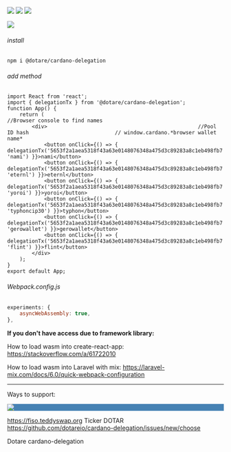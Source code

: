 ![](https://img.shields.io/badge/Preview-Up-brightgreen)
![](https://img.shields.io/badge/Pre--Production-Up-brightgreen)
![](https://img.shields.io/badge/Mainnet-Up-brightgreen)

![](https://github.com/dotareio/public/blob/main/cardano-delegation-demo.gif)

###### install
```
npm i @dotare/cardano-delegation
```
###### add method 
```
import React from 'react';
import { delegationTx } from '@dotare/cardano-delegation';
function App() {
    return (                                                                                                 //Browser console to find names
        <div>                                                 //Pool ID hash                            // window.cardano.*browser wallet name*
            <button onClick={() => { delegationTx('5653f2a1aea5318f43a63e0148076348a475d3c89283a8c1eb498fb7', 'nami') }}>nami</button>
            <button onClick={() => { delegationTx('5653f2a1aea5318f43a63e0148076348a475d3c89283a8c1eb498fb7', 'eternl') }}>eternl</button>
            <button onClick={() => { delegationTx('5653f2a1aea5318f43a63e0148076348a475d3c89283a8c1eb498fb7', 'yoroi') }}>yoroi</button>
            <button onClick={() => { delegationTx('5653f2a1aea5318f43a63e0148076348a475d3c89283a8c1eb498fb7', 'typhoncip30') }}>typhon</button>
            <button onClick={() => { delegationTx('5653f2a1aea5318f43a63e0148076348a475d3c89283a8c1eb498fb7', 'gerowallet') }}>gerowallet</button>
            <button onClick={() => { delegationTx('5653f2a1aea5318f43a63e0148076348a475d3c89283a8c1eb498fb7', 'flint') }}>flint</button>
        </div>
    );
}
export default App;
```

###### Webpack.config.js
```webpack.config.js
experiments: {
    asyncWebAssembly: true,
},
```
**If you don't have access due to framework library:**

How to load wasm into create-react-app:
https://stackoverflow.com/a/61722010

How to load wasm into Laravel with mix:
https://laravel-mix.com/docs/6.0/quick-webpack-configuration

---
Ways to support:
<div style="background-color:#4682B4">
 <img src="https://fiso.teddyswap.org/teddy-logo.svg">
</div>

https://fiso.teddyswap.org Ticker DOTAR
<br />
https://github.com/dotareio/cardano-delegation/issues/new/choose

Dotare cardano-delegation